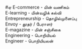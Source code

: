 #ஏ 
E-commerce - மின் வணிகம்\
E-learning - மின்வழிக் கல்வி\
Entrepreneurship - தொழில்முனைப்பு\
Envoy - தூதர் / பேராளர்\
E-magazine - மின் சஞ்சிகை\
Engineering - பொறியியல்\
Engineer - பொறியியலன்